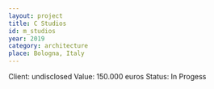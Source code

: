 ```yaml
---
layout: project
title: C Studios
id: m_studios
year: 2019
category: architecture
place: Bologna, Italy
---
```

Client: undisclosed
Value: 150.000 euros 
Status: In Progess
